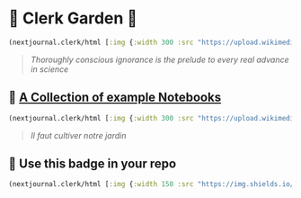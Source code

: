 # 🔭 Clerk Garden 🌳
```clojure
(nextjournal.clerk/html [:img {:width 300 :src "https://upload.wikimedia.org/wikipedia/commons/5/57/James_Clerk_Maxwell.png"}])
```
> _Thoroughly conscious ignorance is the prelude to every real advance in science_

## 📓 [A Collection of example Notebooks](#/notebooks)
```clojure
(nextjournal.clerk/html [:img {:width 300 :src "https://upload.wikimedia.org/wikipedia/commons/8/88/Nicolas_de_Largilli%C3%A8re%2C_Fran%C3%A7ois-Marie_Arouet_dit_Voltaire_%28vers_1724-1725%29_-002-transparent.png"}])
```
> _Il faut cultiver notre jardin_

## 🎫 Use this badge in your repo
```clojure
(nextjournal.clerk/html [:img {:width 150 :src "https://img.shields.io/static/v1?label=Run with&message=Clerk&color=rgb(50,175,209)&logo=plex&logoColor=rgb(50,175,209)"}])
```
